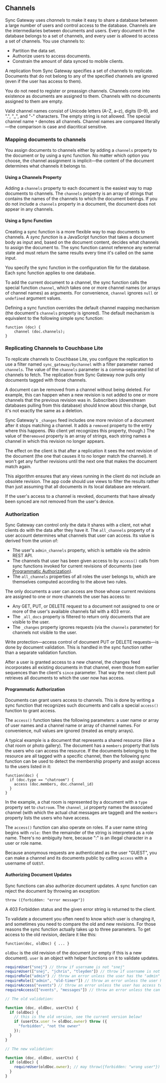 ## Channels

Sync Gateway uses *channels* to make it easy to share a database between a large number of users and control access to the database. Channels are the intermediaries between documents and users. Every document in the database belongs to a set of channels, and every user is allowed to access a set of channels. You use channels to:

* Partition the data set.
* Authorize users to access documents.
* Constrain the amount of data synced to mobile clients.

A replication from Sync Gateway specifies a set of channels to replicate. Documents that do not belong to any of the specified channels are ignored (even if the user has access to them).

You do not need to register or preassign channels. Channels come into existence as documents are assigned to them. Channels with no documents assigned to them are empty.

Valid channel names consist of Unicode letters (A&ndash;Z, a&ndash;z), digits (0&ndash;9), and ".", "_", and "-" characters. The empty string is not allowed. The special channel name `*` denotes all channels. Channel names are compared literally—the comparison is case and diacritical sensitive.

### Mapping documents to channels

You assign documents to channels either by adding a `channels` property to the document or by using a sync function. No matter which option you choose, the channel assignment is implicit—the content of the document determines what channels it belongs to.

#### Using a Channels Property

Adding a `channels` property to each document is the easiest way to map documents to channels. The `channels` property is an array of strings that contains the names of the channels to which the document belongs. If you do not include a `channels` property in a document, the document does not appear in any channels.

#### Using a Sync Function

Creating a sync function is a more flexible way to map documents to channels. A *sync function* is a JavaScript function that takes a document body as input and, based on the document content, decides what channels to assign the document to. The sync function cannot reference any external state and must return the same results every time it's called on the same input.

You specify the sync function in the configuration file for the database. Each sync function applies to one database.

To add the current document to a channel, the sync function calls the special function `channel`, which takes one or more channel names (or arrays of channel names) as arguments. For convenience, `channel` ignores `null` or `undefined` argument values.

Defining a sync function overrides the default channel mapping mechanism (the document's `channels` property is ignored). The default mechanism is equivalent to the following simple sync function:

```
function (doc) {
    channel (doc.channels);
}
```


### Replicating Channels to Couchbase Lite

To replicate channels to Couchbase Lite, you configure the replication to use a filter named `sync_gateway/bychannel` with a filter parameter named `channels`. The value of the `channels` parameter is a comma-separated list of channels to fetch. The replication from Sync Gateway now pulls only documents tagged with those channels.

A document can be removed from a channel without being deleted. For example, this can happen when a new revision is not added to one or more channels that the previous revision was in. Subscribers (downstream databases pulling from this database) should know about this change, but it's not exactly the same as a deletion.

Sync Gateway's `_changes` feed includes one more revision of a document after it stops matching a channel. It adds a `removed` property to the entry where this happens. (No client yet recognizes this property, though.) The value of  the`removed` property is an array of strings, each string names a channel in which this revision no longer appears.

The effect on the client is that after a replication it sees the next revision of the document (the one that causes it to no longer match the channel). It won't get any further revisions until the next one that makes the document match again.

This algorithm ensures that any views running in the client do not include an obsolete revision. The app code should use views to filter the results rather than just assuming that all documents in its local database are relevant.

If the user's access to a channel is revoked, documents that have already been synced are not removed from the user's device.

### Authorization

Sync Gateway can control only the data it shares with a client, not what clients do with the data after they have it. The `all_channels` property of a user account determines what channels that user can access. Its value is derived from the union of:

* The user's `admin_channels` property, which is settable via the admin REST API.
* The channels that user has been given access to by `access()` calls from sync functions invoked for current revisions of documents (see [Programmatic Authorization](#programmatic-authorization)).
* The `all_channels` properties of all roles the user belongs to, which are themselves computed according to the above two rules.

The only documents a user can access are those whose current revisions are assigned to one or more channels the user has access to:

* Any GET, PUT, or DELETE request to a document not assigned to one or more of the user's available channels fail with a 403 error.
* The `_all_docs` property is filtered to return only documents that are visible to the user.
* The `_changes` property ignores requests (via the `channels` parameter) for channels not visible to the user.

Write protection—access control of document PUT or DELETE requests—is done by document validation. This is handled in the sync function rather than a separate validation function.

After a user is granted access to a new channel, the changes feed incorporates all existing documents in that channel, even those from earlier sequences than the client's `since` parameter. That way the next client pull retrieves all documents to which the user now has access.

#### Programmatic Authorization

Documents can grant users access to channels. This is done by writing a sync function that recognizes such documents and calls a special `access()` function to grant access.

The `access()` function takes the following parameters:  a user name or array of user names and a channel name or array of channel names. For convenience, null values are ignored (treated as empty arrays).

A typical example is a document that represents a shared resource (like a chat room or photo gallery). The document has a `members` property that lists the users who can access the resource. If the documents belonging to the resource are all tagged with a specific channel, then the following sync function can be used to detect the membership property and assign access to the users listed in it:

	function(doc) {
	  if (doc.type == "chatroom") {
	    access (doc.members, doc.channel_id)
	  }
	}


In the example, a chat room is represented by a document with a `type` property set to `chatroom`. The `channel_id` property names the associated channel (with which the actual chat messages are tagged) and the `members` property lists the users who have access.

The `access()` function can also operate on roles. If a user name string begins with `role:` then the remainder of the string is interpreted as a role name. There's no ambiguity here, because ":" is an illegal character in a user or role name.

Because anonymous requests are authenticated as the user "GUEST", you can make a channel and its documents public by calling `access` with a username of `GUEST`.

#### Authorizing Document Updates

Sync functions can also authorize document updates. A sync function can reject the document by throwing an exception:

    throw ({forbidden: "error message"})


A 403 Forbidden status and the given error string is returned to the client.

To validate a document you often need to know which user is changing it, and sometimes you need to compare the old and new revisions. For those reasons the sync function actually takes up to three parameters. To get access to the old revision, declare it like this:

    function(doc, oldDoc) { ... }

`oldDoc` is the old revision of the document (or empty if this is a new document). `user` is an object with helper functions on it to validate updates.


```javascript
requireUser("snej") // throw if username is not "snej"
requireUser(["snej", "jchris", "tleyden"]) // throw if username is not in the list
requireRole("admin") // throw an error unless the user has the "admin" role
requireRole(["admin", "old-timer"]) // throw an error unless the user has one of those roles
requireAccess("events") // throw an error unless the user has access to read the "events" channel
requireAccess(["events", "messages"]) // throw an error unless the can read one of these channels

// The old validation:

function (doc, oldDoc, userCtx) {
  if (oldDoc) {
    // this is the old version, see the current version below!
    if (userCtx.user != oldDoc.owner) throw ({
      "forbidden", "not the owner"
    });
  }
}

// The new validation:

function (doc, oldDoc, userCtx) {
  if (oldDoc) {
    requireUser(oldDoc.owner); // may throw({forbidden: "wrong user"})
  }
}
```
